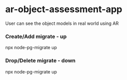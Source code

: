 # ar-object-assessment-app
User can see the  object models in real world using AR


### Create/Add migrate - up
npx node-pg-migrate up

### Drop/Delete migrate - down
npx node-pg-migrate up